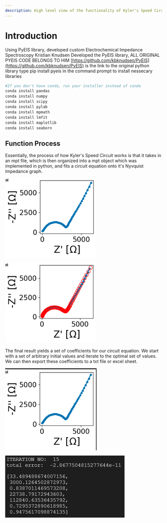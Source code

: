 ```yaml
---
description: High level view of the functionality of Kyler's Speed Circuit
---
```


# Introduction

Using PyEIS library, developed custom Electrochemical Impedance Spectroscopy Kristian Knudsen Developed the PyEIS library, ALL ORIGINAL PYEIS CODE BELONGS TO HIM [https://github.com/kbknudsen/PyEIS](https://github.com/kbknudsen/PyEIS) is the link to the original python library type pip install pyeis in the command prompt to install nessecary libraries

```python
#If you don't have conda, run your installer instead of conda
conda install pandas
conda install numpy
conda install scipy
conda install pylab
conda install mpmath
conda install lmfit
conda install maplotlib
conda install seaborn
```

## Function Process

Essentially, the process of how Kyler's Speed Circuit works is that it takes in an mpt file, which is then organized into a mpt object which was implemented in python, and fits a circuit equation onto it's Nyvquist Impedance graph. 



![Here we have a Nyvquist Impedance graph that has not been fitted yet.](.gitbook/assets/image%20%286%29.png)

![This graph has been fitted; the red dots overlay our initial graph](.gitbook/assets/image%20%287%29.png)

The final result yields a set of coefficients for our circuit equation. We start with a set of arbitrary initial values and iterate to the optimal set of values. We can then export these coefficients to a txt file or excel sheet.

![Here is our initial set of coefficients, which will be run into the guessing iterator](.gitbook/assets/image%20%2810%29.png)

![After 15 iterations, we achieve a total error of &amp;gt;1e-10 with this set of coefficients ](.gitbook/assets/image%20%282%29.png)





